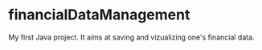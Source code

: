# financialDataManagement
My first Java project. It aims at saving and vizualizing one's financial data.
